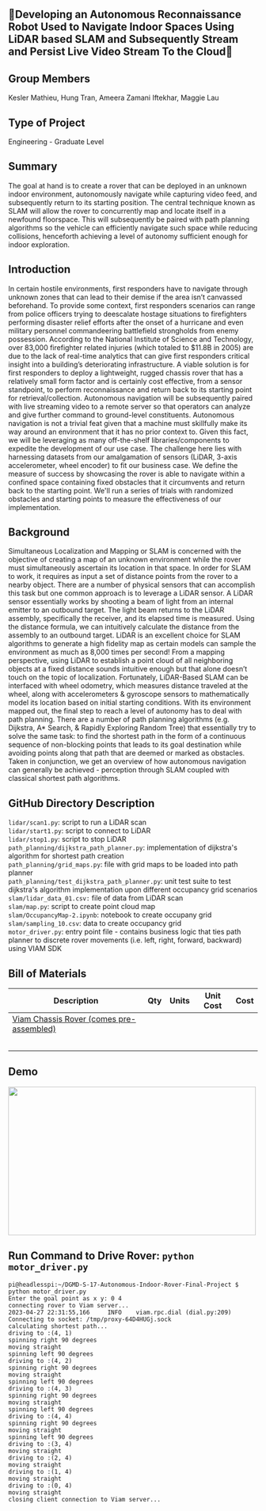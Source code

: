## :robot:Developing an Autonomous Reconnaissance Robot Used to Navigate Indoor Spaces Using LiDAR based SLAM and Subsequently Stream and Persist Live Video Stream To the Cloud:robot:

## Group Members
Kesler Mathieu, Hung Tran, Ameera Zamani Iftekhar, Maggie Lau

## Type of Project
Engineering - Graduate Level


## Summary
The goal at hand is to create a rover that can be deployed in an unknown indoor environment, autonomously navigate while capturing video feed, and subsequently return to its starting position. The central technique known as SLAM will allow the rover to concurrently map and locate itself in a newfound floorspace. This will subsequently be paired with path planning algorithms so the vehicle can efficiently navigate such space while reducing collisions, henceforth achieving a level of autonomy sufficient enough for indoor exploration. 

## Introduction
In certain hostile environments, first responders have to navigate through unknown zones that can lead to their demise if the area isn’t canvassed beforehand. To provide some context, first responders scenarios can range from police officers trying to deescalate hostage situations to firefighters performing disaster relief efforts after the onset of a hurricane and even military personnel commandeering battlefield strongholds from enemy possession. According to the National Institute of Science and Technology, over 83,000 firefighter related injuries (which totaled to $11.8B in 2005) are due to the lack of real-time analytics that can give first responders critical insight into a building’s deteriorating infrastructure. A viable solution is for first responders to deploy a lightweight, rugged chassis rover that has a relatively small form factor and is certainly cost effective, from a sensor standpoint, to perform reconnaissance and return back to its starting point for retrieval/collection. Autonomous navigation will be subsequently paired with live streaming video to a remote server so that operators can analyze and give further command to ground-level constituents.
Autonomous navigation is not a trivial feat given that a machine must skillfully make its way around an environment that it has no prior context to. Given this fact, we will be leveraging as many off-the-shelf libraries/components to expedite the development of our use case. The challenge here lies with harnessing datasets from our amalgamation of sensors (LiDAR, 3-axis accelerometer, wheel encoder)  to fit our business case. We define the measure of success by showcasing the rover is able to navigate within a confined space containing fixed obstacles that it circumvents and return back to the starting point. We'll run a series of trials with randomized obstacles and starting points to measure the effectiveness of our implementation.


## Background
Simultaneous Localization and Mapping or SLAM is concerned with the objective of creating a map of an unknown environment while the rover must simultaneously ascertain its location in that space. In order for SLAM to work, it requires as input a set of distance points from the rover to a nearby object. There are a number of physical sensors that can accomplish this task but one common approach is to leverage a LiDAR sensor. A LiDAR sensor essentially works by shooting a beam of light from an internal emitter to an outbound target. The light beam returns to the LiDAR assembly, specifically the receiver, and its elapsed time is measured. Using the distance formula, we can intuitively calculate the distance from the assembly to an outbound target. LiDAR is an excellent choice for SLAM algorithms to generate a high fidelity map as certain models can sample the environment as much as 8,000 times per second!
From a mapping perspective, using LiDAR to establish a point cloud of all neighboring objects at a fixed distance sounds intuitive enough but that alone doesn’t touch on the topic of localization. Fortunately, LiDAR-Based SLAM can be interfaced with wheel odometry, which measures distance traveled at the wheel, along with accelerometers & gyroscope sensors to mathematically model its location based on initial starting conditions. With its environment mapped out, the final step to reach a level of autonomy has to deal with path planning. There are a number of path planning algorithms (e.g. Dijkstra, A* Search, & Rapidly Exploring Random Tree) that essentially try to solve the same task: to find the shortest path in the form of a continuous sequence of non-blocking points that leads to its goal destination while avoiding points along that path that are deemed or marked as obstacles. Taken in conjunction, we get an overview of how autonomous navigation can generally be achieved - perception through SLAM coupled with classical shortest path algorithms.

## GitHub Directory Description
```lidar/scan1.py```: script to run a LiDAR scan  
```lidar/start1.py```: script to connect to LiDAR   
```lidar/stop1.py```: script to stop LiDAR  
```path_planning/dijkstra_path_planner.py```: implementation of dijkstra's algorithm for shortest path creation  
```path_planning/grid_maps.py```: file with grid maps to be loaded into path planner  
```path_planning/test_dijkstra_path_planner.py```: unit test suite to test dijkstra's algorithm implementation upon different occupancy grid scenarios  
```slam/lidar_data_01.csv:``` file of data from LiDAR scan  
```slam/map.py```: script to create point cloud map  
```slam/OccupancyMap-2.ipynb```: notebook to create occupany grid  
```slam/sampling_10.csv```: data to create occupancy grid  
```motor_driver.py```: entry point file - contains business logic that ties path planner to discrete rover movements (i.e. left, right, forward, backward) using VIAM SDK   

## Bill of Materials

| Description  | Qty  | Units  | Unit Cost  | Cost |
|--------------|------|------|--------|------------|
|[Viam Chassis Rover (comes pre-assembled)](https://www.viam.com/resources/rover)|      |      |        |            |      |
|              |      |      |        |            |
|              |      |      |        |            |
|              |      |      |        |            |
|              |      |      |        |            |
|              |      |      |        |            |

## Demo
<img src="media/Sample_Drive_For_Video_Deliverable.gif" width="500" height="300">

## Run Command to Drive Rover: `python motor_driver.py`
```
pi@headlesspi:~/DGMD-S-17-Autonomous-Indoor-Rover-Final-Project $ python motor_driver.py
Enter the goal point as x y: 0 4
connecting rover to Viam server...
2023-04-27 22:31:55,166		INFO	viam.rpc.dial (dial.py:209)	Connecting to socket: /tmp/proxy-64D4HUGj.sock
calculating shortest path...
driving to :(4, 1)
spinning right 90 degrees
moving straight
spinning left 90 degrees
driving to :(4, 2)
spinning right 90 degrees
moving straight
spinning left 90 degrees
driving to :(4, 3)
spinning right 90 degrees
moving straight
spinning left 90 degrees
driving to :(4, 4)
spinning right 90 degrees
moving straight
spinning left 90 degrees
driving to :(3, 4)
moving straight
driving to :(2, 4)
moving straight
driving to :(1, 4)
moving straight
driving to :(0, 4)
moving straight
closing client connection to Viam server...